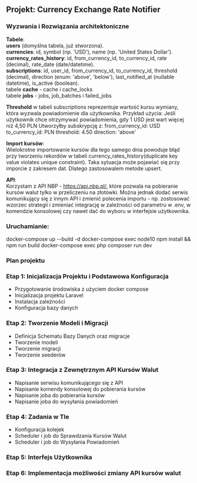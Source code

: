 
## Projekt: Currency Exchange Rate Notifier

### Wyzwania i Rozwiązania architektoniczne
**Tabele**:\
**users** (domyślna tabela, już stworzona).\
**currencies**: id, symbol (np. 'USD'), name (np. 'United States Dollar').\
**currency_rates_history**: id, from_currency_id, to_currency_id, rate (decimal), rate_date (date/datetime).\
**subscriptions**: id, user_id, from_currency_id, to_currency_id, threshold (decimal), direction (enum: 'above', 'below'), last_notified_at (nullable datetime), is_active (boolean).\
tabele **cache** - cache i cache_locks\
tabele **jobs** - jobs, job_batches i failed_jobs

**Threshold** w tabeli subscriptions reprezentuje wartość kursu wymiany, która wyzwala powiadomienie dla użytkownika.
Przykład użycia:
Jeśli użytkownik chce otrzymywać powiadomienia, gdy 1 USD jest wart więcej niż 4,50 PLN
Utworzyłby subskrypcję z:
from_currency_id: USD
to_currency_id: PLN
threshold: 4.50
direction: 'above'

**Import kursów**: \
Wielokrotne importowanie kursów dla tego samego dnia powoduje błąd przy tworzeniu rekordów w tabeli currency_rates_history(duplicate key value violates unique constraint). Taka sytuacja może pojawiać się przy imporcie z zakresem dat. Dlatego zastosowalem metode upsert.

**API**: \
Korzystam z API NBP - https://api.nbp.pl/, które pozwala na pobieranie kursów walut tylko w przeliczeniu na złotówki. Można jednak dodać serwis komunikujący się z innym API i zmienić polecenia importu - np. zostosować wzorzec strategii i zmieniać integrację w zależności od parametru w .env, w komendzie konsolowej czy nawet dać do wyboru w interfejsie użytkownika.

### Uruchamianie:
docker-compose up --build -d
docker-compose exec node10 npm install && npm run build
docker-compose exec php composer run dev

### Plan projektu

### Etap 1: Inicjalizacja Projektu i Podstawowa Konfiguracja
- Przygotowanie środowiska z użyciem docker compose
- Inicjalizacja projektu Laravel
- Instalacja zależności
- Konfiguracja bazy danych

### Etap 2: Tworzenie Modeli i Migracji
- Definicja Schematu Bazy Danych oraz migracje
- Tworzenie modeli
- Tworzenie migracji
- Tworzenie seederów

### Etap 3: Integracja z Zewnętrznym API Kursów Walut
- Napisanie serwisu komunikującego się z API
- Napisanie komendy konsolowej do pobierania kursów
- Napisanie joba do pobierania kursów
- Napisanie joba do wysyłania powiadomień

### Etap 4: Zadania w Tle
- Konfiguracja kolejek
- Scheduler i job do Sprawdzania Kursów Walut 
- Scheduler i job do Wysyłania Powiadomień 

### Etap 5: Interfejs Użytkownika

### Etap 6: Implementacja możliwości zmiany API kursów walut